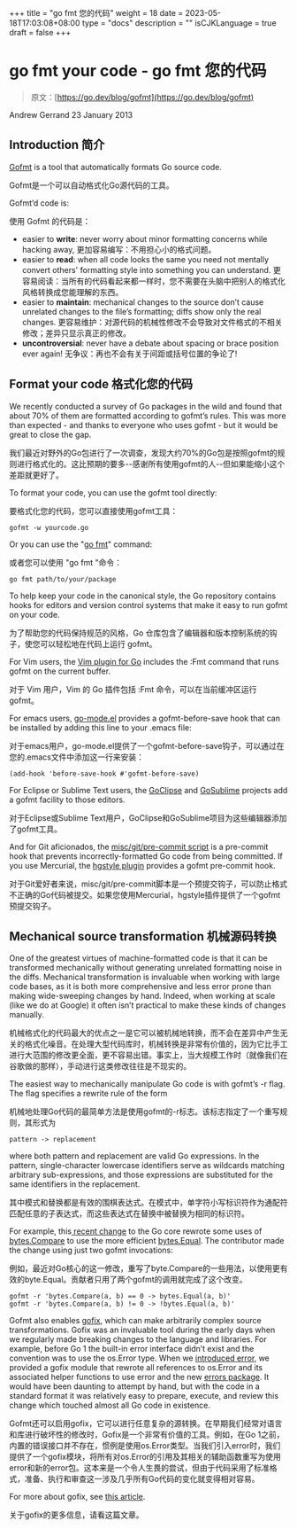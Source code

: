 +++
title = "go fmt 您的代码"
weight = 18
date = 2023-05-18T17:03:08+08:00
type = "docs"
description = ""
isCJKLanguage = true
draft = false
+++

# go fmt your code - go fmt 您的代码

> 原文：[https://go.dev/blog/gofmt](https://go.dev/blog/gofmt)

Andrew Gerrand
23 January 2013

## Introduction 简介

[Gofmt](https://go.dev/cmd/gofmt/) is a tool that automatically formats Go source code.

Gofmt是一个可以自动格式化Go源代码的工具。



Gofmt’d code is:

使用 Gofmt 的代码是：

- easier to **write**: never worry about minor formatting concerns while hacking away, 更加容易编写：不用担心小的格式问题。
- easier to **read**: when all code looks the same you need not mentally convert others' formatting style into something you can understand. 更容易阅读：当所有的代码看起来都一样时，您不需要在头脑中把别人的格式化风格转换成您能理解的东西。
- easier to **maintain**: mechanical changes to the source don’t cause unrelated changes to the file’s formatting; diffs show only the real changes. 更容易维护：对源代码的机械性修改不会导致对文件格式的不相关修改；差异只显示真正的修改。
- **uncontroversial**: never have a debate about spacing or brace position ever again! 无争议：再也不会有关于间距或括号位置的争论了!

## Format your code 格式化您的代码

We recently conducted a survey of Go packages in the wild and found that about 70% of them are formatted according to gofmt’s rules. This was more than expected - and thanks to everyone who uses gofmt - but it would be great to close the gap.

我们最近对野外的Go包进行了一次调查，发现大约70%的Go包是按照gofmt的规则进行格式化的。这比预期的要多--感谢所有使用gofmt的人--但如果能缩小这个差距就更好了。

To format your code, you can use the gofmt tool directly:

要格式化您的代码，您可以直接使用gofmt工具：

```
gofmt -w yourcode.go
```

Or you can use the "[go fmt](https://go.dev/cmd/go/#hdr-Gofmt__reformat__package_sources)" command:

或者您可以使用 "go fmt "命令：

```
go fmt path/to/your/package
```

To help keep your code in the canonical style, the Go repository contains hooks for editors and version control systems that make it easy to run gofmt on your code.

为了帮助您的代码保持规范的风格，Go 仓库包含了编辑器和版本控制系统的钩子，使您可以轻松地在代码上运行 gofmt。

For Vim users, the [Vim plugin for Go](https://github.com/fatih/vim-go) includes the :Fmt command that runs gofmt on the current buffer.

对于 Vim 用户，Vim 的 Go 插件包括 :Fmt 命令，可以在当前缓冲区运行 gofmt。

For emacs users, [go-mode.el](https://github.com/dominikh/go-mode.el) provides a gofmt-before-save hook that can be installed by adding this line to your .emacs file:

对于emacs用户，go-mode.el提供了一个gofmt-before-save钩子，可以通过在您的.emacs文件中添加这一行来安装：

```
(add-hook 'before-save-hook #'gofmt-before-save)
```

For Eclipse or Sublime Text users, the [GoClipse](https://github.com/GoClipse/goclipse) and [GoSublime](https://github.com/DisposaBoy/GoSublime) projects add a gofmt facility to those editors.

对于Eclipse或Sublime Text用户，GoClipse和GoSublime项目为这些编辑器添加了gofmt工具。

And for Git aficionados, the [misc/git/pre-commit script](https://github.com/golang/go/blob/release-branch.go1.1/misc/git/pre-commit) is a pre-commit hook that prevents incorrectly-formatted Go code from being committed. If you use Mercurial, the [hgstyle plugin](https://bitbucket.org/fhs/hgstyle/overview) provides a gofmt pre-commit hook.

对于Git爱好者来说，misc/git/pre-commit脚本是一个预提交钩子，可以防止格式不正确的Go代码被提交。如果您使用Mercurial，hgstyle插件提供了一个gofmt预提交钩子。

## Mechanical source transformation 机械源码转换

One of the greatest virtues of machine-formatted code is that it can be transformed mechanically without generating unrelated formatting noise in the diffs. Mechanical transformation is invaluable when working with large code bases, as it is both more comprehensive and less error prone than making wide-sweeping changes by hand. Indeed, when working at scale (like we do at Google) it often isn’t practical to make these kinds of changes manually.

机械格式化的代码最大的优点之一是它可以被机械地转换，而不会在差异中产生无关的格式化噪音。在处理大型代码库时，机械转换是非常有价值的，因为它比手工进行大范围的修改更全面，更不容易出错。事实上，当大规模工作时（就像我们在谷歌做的那样），手动进行这类修改往往是不现实的。

The easiest way to mechanically manipulate Go code is with gofmt’s -r flag. The flag specifies a rewrite rule of the form

机械地处理Go代码的最简单方法是使用gofmt的-r标志。该标志指定了一个重写规则，其形式为

```
pattern -> replacement
```

where both pattern and replacement are valid Go expressions. In the pattern, single-character lowercase identifiers serve as wildcards matching arbitrary sub-expressions, and those expressions are substituted for the same identifiers in the replacement.

其中模式和替换都是有效的围棋表达式。在模式中，单字符小写标识符作为通配符匹配任意的子表达式，而这些表达式在替换中被替换为相同的标识符。

For example, this[ recent change](https://go.dev/cl/7038051) to the Go core rewrote some uses of [bytes.Compare](https://go.dev/pkg/bytes/#Compare) to use the more efficient [bytes.Equal](https://go.dev/pkg/bytes/#Equal). The contributor made the change using just two gofmt invocations:

例如，最近对Go核心的这一修改，重写了byte.Compare的一些用法，以使用更有效的byte.Equal。贡献者只用了两个gofmt的调用就完成了这个改变。

```
gofmt -r 'bytes.Compare(a, b) == 0 -> bytes.Equal(a, b)'
gofmt -r 'bytes.Compare(a, b) != 0 -> !bytes.Equal(a, b)'
```

Gofmt also enables [gofix](https://go.dev/cmd/fix/), which can make arbitrarily complex source transformations. Gofix was an invaluable tool during the early days when we regularly made breaking changes to the language and libraries. For example, before Go 1 the built-in error interface didn’t exist and the convention was to use the os.Error type. When we [introduced error](https://go.dev/doc/go1.html#errors), we provided a gofix module that rewrote all references to os.Error and its associated helper functions to use error and the new [errors package](https://go.dev/pkg/errors/). It would have been daunting to attempt by hand, but with the code in a standard format it was relatively easy to prepare, execute, and review this change which touched almost all Go code in existence.

Gofmt还可以启用gofix，它可以进行任意复杂的源转换。在早期我们经常对语言和库进行破坏性的修改时，Gofix是一个非常有价值的工具。例如，在Go 1之前，内置的错误接口并不存在，惯例是使用os.Error类型。当我们引入error时，我们提供了一个gofix模块，将所有对os.Error的引用及其相关的辅助函数重写为使用error和新的error包。这本来是一个令人生畏的尝试，但由于代码采用了标准格式，准备、执行和审查这一涉及几乎所有Go代码的变化就变得相对容易。

For more about gofix, see [this article](https://blog.golang.org/introducing-gofix).

关于gofix的更多信息，请看这篇文章。
